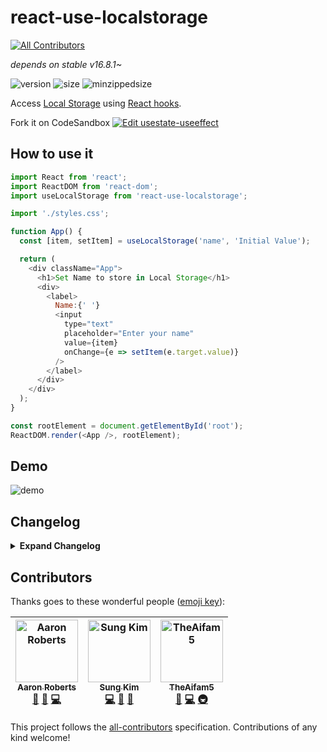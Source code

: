 # react-use-localstorage

[![All Contributors](https://img.shields.io/badge/all_contributors-3-orange.svg?style=flat-square)](#contributors)

_depends on stable v16.8.1~_

![version](https://img.shields.io/npm/v/react-use-localstorage.svg?style=flat-square)
![size](https://img.shields.io/bundlephobia/min/react-use-localstorage.svg?style=flat-square)
![minzippedsize](https://img.shields.io/bundlephobia/minzip/react-use-localstorage.svg?style=flat-square)

Access [Local Storage](https://developer.mozilla.org/en-US/docs/Web/API/Window/localStorage) using [React hooks](https://reactjs.org/docs/hooks-intro.html).

Fork it on CodeSandbox
[![Edit usestate-useeffect](https://codesandbox.io/static/img/play-codesandbox.svg)](https://codesandbox.io/s/09xj95vxl)

## How to use it

```javascript
import React from 'react';
import ReactDOM from 'react-dom';
import useLocalStorage from 'react-use-localstorage';

import './styles.css';

function App() {
  const [item, setItem] = useLocalStorage('name', 'Initial Value');

  return (
    <div className="App">
      <h1>Set Name to store in Local Storage</h1>
      <div>
        <label>
          Name:{' '}
          <input
            type="text"
            placeholder="Enter your name"
            value={item}
            onChange={e => setItem(e.target.value)}
          />
        </label>
      </div>
    </div>
  );
}

const rootElement = document.getElementById('root');
ReactDOM.render(<App />, rootElement);
```

## Demo

![demo](https://github.com/dance2die/react-use-localstorage/raw/master/react-use-localstorage.gif)

## Changelog

<details>
<summary><b>Expand Changelog</b></summary>

2.4.1

- Added `useLocalStorage` return type explicitly to generate correct `index.d.ts` typing file.

  2.4.0

- Added TypeScript typings as suggested by @TheAifam5 in Issue #9

  2.3.0

- Fixed a bug where initial value is returned all the time #7 by @lilasquared 🙏

  2.2.0

- Sets initial value in local storage

  2.1.0

- Can optionally pass an initial value
- This is to prevent form field from being uncontrolled.

  2.0.0

- Breaking change - `setItem` doesn't require `key`

  1.1.1

- Updated to React v16.8.1, which contains the patched Hooks

  1.1.0

- Updated dev dependency version

  1.0.0

- Updated to React v16.8.0, which contains the stable Hooks

  0.0.6

- Changed the language from JavaScript to TypeScript
- It has minimized the distribution file greatly
  </details>

## Contributors

Thanks goes to these wonderful people ([emoji key](https://github.com/all-contributors/all-contributors#emoji-key)):

<!-- ALL-CONTRIBUTORS-LIST:START - Do not remove or modify this section -->
<!-- prettier-ignore -->
| [<img src="https://avatars3.githubusercontent.com/u/3036779?v=4" width="100px;" alt="Aaron Roberts"/><br /><sub><b>Aaron Roberts</b></sub>](https://github.com/lilasquared)<br />[🤔](#ideas-lilasquared "Ideas, Planning, & Feedback") [🐛](https://github.com/dance2die/react-use-localstorage/issues?q=author%3Alilasquared "Bug reports") [💻](https://github.com/dance2die/react-use-localstorage/commits?author=lilasquared "Code") | [<img src="https://avatars1.githubusercontent.com/u/8465237?v=4" width="100px;" alt="Sung Kim"/><br /><sub><b>Sung Kim</b></sub>](https://twitter.com/dance2die)<br />[💻](https://github.com/dance2die/react-use-localstorage/commits?author=dance2die "Code") [🐛](https://github.com/dance2die/react-use-localstorage/issues?q=author%3Adance2die "Bug reports") [📖](https://github.com/dance2die/react-use-localstorage/commits?author=dance2die "Documentation") | [<img src="https://avatars3.githubusercontent.com/u/2192274?v=4" width="100px;" alt="TheAifam5"/><br /><sub><b>TheAifam5</b></sub>](https://theaifam5.eu/)<br />[🤔](#ideas-TheAifam5 "Ideas, Planning, & Feedback") [💻](https://github.com/dance2die/react-use-localstorage/commits?author=TheAifam5 "Code") [🚇](#infra-TheAifam5 "Infrastructure (Hosting, Build-Tools, etc)") |
| :---: | :---: | :---: |
<!-- ALL-CONTRIBUTORS-LIST:END -->

This project follows the [all-contributors](https://github.com/all-contributors/all-contributors) specification. Contributions of any kind welcome!
